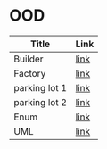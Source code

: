 # OOD

Title | Link
----- | ----
Builder | [link](https://github.com/simonzhang0428/OOD/blob/main/Builder/User.java)
Factory | [link](https://github.com/simonzhang0428/OOD/tree/main/Factory)
parking lot 1| [link](https://github.com/simonzhang0428/OOD/tree/main/ParkingLot)
parking lot 2| [link](https://github.com/simonzhang0428/OOD/blob/main/ParkingLot/ParkingLot_mixed.java)
Enum | [link](https://github.com/simonzhang0428/OOD/tree/main/Enum)
UML | [link](https://github.com/simonzhang0428/OOD/tree/main/UML)